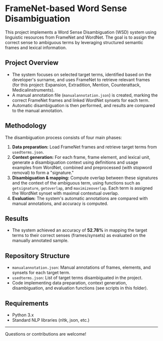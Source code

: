 # FrameNet-based Word Sense Disambiguation

This project implements a Word Sense Disambiguation (WSD) system using linguistic resources from FrameNet and WordNet. The goal is to assign the correct sense to ambiguous terms by leveraging structured semantic frames and lexical information.

## Project Overview

- The system focuses on selected target terms, identified based on the developer's surname, and uses FrameNet to retrieve relevant frames (for this project: Expansion, Extradition, Mention, Counterattack, Medicalinstruments).
- A manual annotation file (`manualannotation.json`) is created, marking the correct FrameNet frames and linked WordNet synsets for each term.
- Automatic disambiguation is then performed, and results are compared to the manual annotation.

## Methodology

The disambiguation process consists of four main phases:
1. **Data preparation:** Load FrameNet frames and retrieve target terms from `usedterms.json`.
2. **Context generation:** For each frame, frame element, and lexical unit, generate a disambiguation context using definitions and usage examples from WordNet, combined and preprocessed (with stopword removal) to form a "signature."
3. **Disambiguation & mapping:** Compute overlap between these signatures and the context of the ambiguous term, using functions such as `getsignature`, `getoverlap`, and `maximizeoverlap`. Each term is assigned the WordNet synset with maximal contextual overlap.
4. **Evaluation:** The system's automatic annotations are compared with manual annotations, and accuracy is computed.

## Results

- The system achieved an accuracy of **52.78%** in mapping the target terms to their correct senses (frames/synsets) as evaluated on the manually annotated sample.

## Repository Structure

- `manualannotation.json`: Manual annotations of frames, elements, and synsets for each target term.
- `usedterms.json`: List of target terms disambiguated in the project.
- Code implementing data preparation, context generation, disambiguation, and evaluation functions (see scripts in this folder).
  
## Requirements

- Python 3.x
- Standard NLP libraries (nltk, json, etc.)
---

Questions or contributions are welcome!
